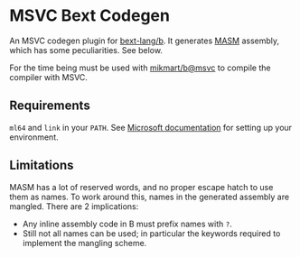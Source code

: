 # MSVC Bext Codegen

An MSVC codegen plugin for [bext-lang/b](https://github.com/bext-lang/b).
It generates [MASM](https://learn.microsoft.com/en-us/cpp/assembler/masm/microsoft-macro-assembler-reference?view=msvc-170) assembly, which has some peculiarities. See below.

For the time being must be used with [mikmart/b@msvc](https://github.com/mikmart/b/tree/msvc) to compile the compiler with MSVC.

## Requirements

`ml64` and `link` in your `PATH`. See [Microsoft documentation](https://learn.microsoft.com/en-us/cpp/build/building-on-the-command-line?view=msvc-170) for setting up your environment.

## Limitations

MASM has a lot of reserved words, and no proper escape hatch to use them as names.
To work around this, names in the generated assembly are mangled. There are 2 implications:

* Any inline assembly code in B must prefix names with `?`.
* Still not all names can be used; in particular the keywords required to implement the mangling scheme.
